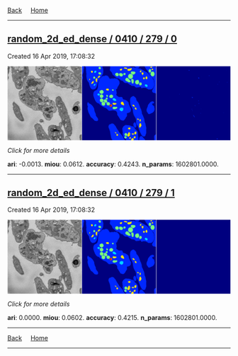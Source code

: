 
[Back](..)&nbsp;&nbsp;&nbsp;&nbsp;&nbsp;[Home](https://leapmanlab.github.io/snapshots)

---

<div class="summary"><a href="0"><h2>random_2d_ed_dense / 0410 / 279 / 0</h2></a><p>Created 16 Apr 2019, 17:08:32
</p><a href="0"><img src="0/media/summary.png" align="center"></a><p>
<i>Click for more details</i>
</p></div>

**ari**: -0.0013. **miou**: 0.0612. **accuracy**: 0.4243. **n_params**: 1602801.0000. 

---

<div class="summary"><a href="1"><h2>random_2d_ed_dense / 0410 / 279 / 1</h2></a><p>Created 16 Apr 2019, 17:08:32
</p><a href="1"><img src="1/media/summary.png" align="center"></a><p>
<i>Click for more details</i>
</p></div>

**ari**: 0.0000. **miou**: 0.0602. **accuracy**: 0.4215. **n_params**: 1602801.0000. 

---

[Back](..)&nbsp;&nbsp;&nbsp;&nbsp;&nbsp;[Home](https://leapmanlab.github.io/snapshots)

---
